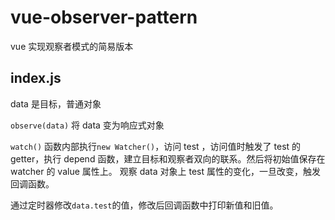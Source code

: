 # vue-observer-pattern

vue 实现观察者模式的简易版本

## index.js

data 是目标，普通对象

`observe(data)` 将 data 变为响应式对象

`watch()`
函数内部执行`new Watcher()`，访问 test ，访问值时触发了 test 的 getter，执行 depend 函数，建立目标和观察者双向的联系。然后将初始值保存在 watcher 的 value 属性上。
观察 data 对象上 test 属性的变化，一旦改变，触发回调函数。

通过定时器修改`data.test`的值，修改后回调函数中打印新值和旧值。
